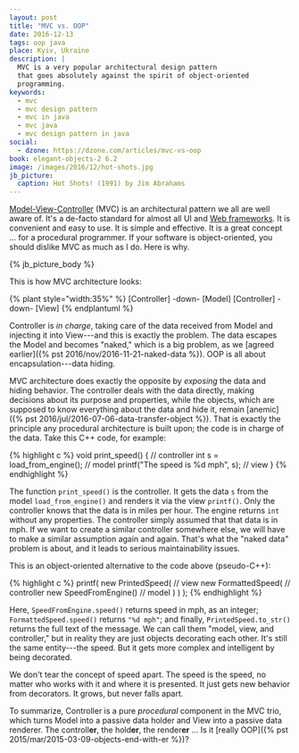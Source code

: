 ```yaml
---
layout: post
title: "MVC vs. OOP"
date: 2016-12-13
tags: oop java
place: Kyiv, Ukraine
description: |
  MVC is a very popular architectural design pattern
  that goes absolutely against the spirit of object-oriented
  programming.
keywords:
  - mvc
  - mvc design pattern
  - mvc in java
  - mvc java
  - mvc design pattern in java
social:
  - dzone: https://dzone.com/articles/mvc-vs-oop
book: elegant-objects-2 6.2
image: /images/2016/12/hot-shots.jpg
jb_picture:
  caption: Hot Shots! (1991) by Jim Abrahams
---
```


[Model-View-Controller](https://en.wikipedia.org/wiki/Model%E2%80%93view%E2%80%93controller)
(MVC) is an architectural pattern we all are well aware of.
It's a de-facto standard for almost all UI and
[Web frameworks](https://en.wikipedia.org/wiki/Web_framework). It is convenient
and easy to use. It is simple and effective. It is a great concept ...
for a procedural programmer. If your software is object-oriented, you
should dislike MVC as much as I do. Here is why.

<!--more-->

{% jb_picture_body %}

This is how MVC architecture looks:

{% plant style="width:35%" %}
[Controller] -down- [Model]
[Controller] -down- [View]
{% endplantuml %}

Controller is _in charge_, taking care of the data received from Model
and injecting it into View---and this is exactly the problem. The data escapes
the Model and becomes "naked," which is a big problem, as we
[agreed earlier]({% pst 2016/nov/2016-11-21-naked-data %}).
OOP is all about encapsulation---data hiding.

MVC architecture does exactly the opposite by _exposing_ the data and hiding
behavior. The controller deals with the data directly, making decisions about
its purpose and properties, while the objects, which are supposed to know
everything about the data and hide it, remain [anemic]({% pst 2016/jul/2016-07-06-data-transfer-object %}).
That is exactly the principle any procedural architecture is built upon; the
code is in charge of the data. Take this C++ code, for example:

{% highlight c %}
void print_speed() { // controller
  int s = load_from_engine(); // model
  printf("The speed is %d mph", s); // view
}
{% endhighlight %}

The function `print_speed()` is the controller. It gets the data `s` from
the model `load_from_engine()` and renders it via the view `printf()`. Only
the controller knows that the data is in miles per hour. The engine
returns `int` without any properties. The controller simply assumed that
that data is in mph. If we want to create a similar controller somewhere
else, we will have to make a similar assumption again and again. That's what the
"naked data" problem is about, and it leads to serious maintainability issues.

This is an object-oriented alternative to the code above (pseudo-C++):

{% highlight c %}
printf(
  new PrintedSpeed( // view
    new FormattedSpeed( // controller
      new SpeedFromEngine() // model
    )
  )
);
{% endhighlight %}

Here, `SpeedFromEngine.speed()`
returns speed in mph, as an integer; `FormattedSpeed.speed()` returns
`"%d mph"`; and finally, `PrintedSpeed.to_str()` returns the full text of the
message. We can call them "model, view, and controller," but in reality they
are just objects decorating each other. It's still the same entity---the speed.
But it gets more complex and intelligent by being decorated.

We don't tear the concept of speed apart. The speed is the speed, no matter
who works with it and where it is presented. It just gets new behavior
from decorators. It grows, but never falls apart.

To summarize, Controller is a pure _procedural_ component in the MVC trio,
which turns Model into a passive data holder and View into
a passive data renderer. The controll<b>er</b>, the hold<b>er</b>,
the render<b>er</b> ...
Is it [really OOP]({% pst 2015/mar/2015-03-09-objects-end-with-er %})?
